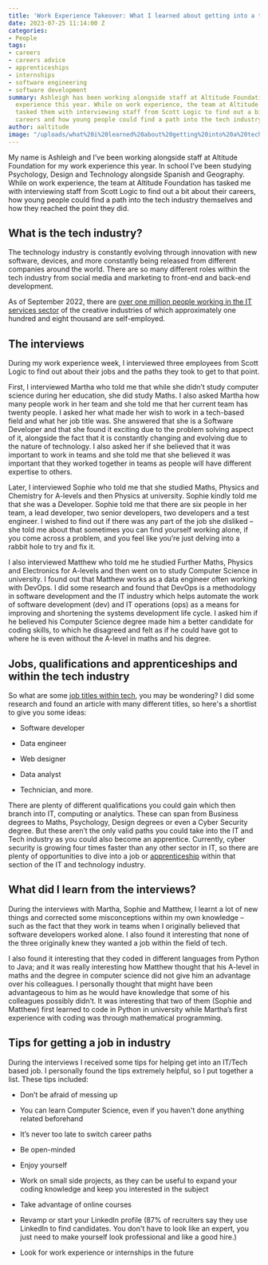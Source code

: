 ```yaml
---
title: 'Work Experience Takeover: What I learned about getting into a tech career'
date: 2023-07-25 11:14:00 Z
categories:
- People
tags:
- careers
- careers advice
- apprenticeships
- internships
- software engineering
- software development
summary: Ashleigh has been working alongside staff at Altitude Foundation for work
  experience this year. While on work experience, the team at Altitude Foundation
  tasked them with interviewing staff from Scott Logic to find out a bit about their
  careers and how young people could find a path into the tech industry.
author: aaltitude
image: "/uploads/what%20i%20learned%20about%20getting%20into%20a%20tech%20career.png"
---
```


My name is Ashleigh and I’ve been working alongside staff at Altitude Foundation for my work experience this year. In school I’ve been studying Psychology, Design and Technology alongside Spanish and Geography. While on work experience, the team at Altitude Foundation has tasked me with interviewing staff from Scott Logic to find out a bit about their careers, how young people could find a path into the tech industry themselves and how they reached the point they did.

## What is the tech industry?

The technology industry is constantly evolving through innovation with new software, devices, and more constantly being released from different companies around the world. There are so many different roles within the tech industry from social media and marketing to front-end and back-end development.

As of September 2022, there are [over one million people working in the IT services sector](https://www.statista.com/statistics/284968/it-software-and-computer-services-economy-employment-in-the-united-kingdom-uk/) of the creative industries of which approximately one hundred and eight thousand are self-employed.

## The interviews

During my work experience week, I interviewed three employees from Scott Logic to find out about their jobs and the paths they took to get to that point.

First, I interviewed Martha who told me that while she didn’t study computer science during her education, she did study Maths. I also asked Martha how many people work in her team and she told me that her current team has twenty people. I asked her what made her wish to work in a tech-based field and what her job title was. She answered that she is a Software Developer and that she found it exciting due to the problem solving aspect of it, alongside the fact that it is constantly changing and evolving due to the nature of technology. I also asked her if she believed that it was important to work in teams and she told me that she believed it was important that they worked together in teams as people will have different expertise to others.

Later, I interviewed Sophie who told me that she studied Maths, Physics and Chemistry for A-levels and then Physics at university. Sophie kindly told me that she was a Developer. Sophie told me that there are six people in her team, a lead developer, two senior developers, two developers and a test engineer. I wished to find out if there was any part of the job she disliked – she told me about that sometimes you can find yourself working alone, if you come across a problem, and you feel like you’re just delving into a rabbit hole to try and fix it.

I also interviewed Matthew who told me he studied Further Maths, Physics and Electronics for A-levels and then went on to study Computer Science in university. I found out that Matthew works as a data engineer often working with DevOps. I did some research and found that DevOps is a methodology in software development and the IT industry which helps automate the work of software development (dev) and IT operations (ops) as a means for improving and shortening the systems development life cycle. I asked him if he believed his Computer Science degree made him a better candidate for coding skills, to which he disagreed and felt as if he could have got to where he is even without the A-level in maths and his degree.

## Jobs, qualifications and apprenticeships and within the tech industry

So what are some [job titles within tech](https://uk.indeed.com/career-advice/finding-a-job/it-job-titles-hierarchy), you may be wondering? I did some research and found an article with many different titles, so here's a shortlist to give you some ideas:

* Software developer

* Data engineer

* Web designer

* Data analyst

* Technician, and more.

There are plenty of different qualifications you could gain which then branch into IT, computing or analytics. These can span from Business degrees to Maths, Psychology, Design degrees or even a Cyber Security degree. But these aren’t the only valid paths you could take into the IT and Tech industry as you could also become an apprentice. Currently, cyber security is growing four times faster than any other sector in IT, so there are plenty of opportunities to dive into a job or [apprenticeship](https://info.itcareerswitch.co.uk/cyber-security/) within that section of the IT and technology industry.

## What  did I learn from the interviews?

During the interviews with Martha, Sophie and Matthew, I learnt a lot of new things and corrected some misconceptions within my own knowledge – such as the fact that they work in teams when I originally believed that software developers worked alone. I also found it interesting that none of the three originally knew they wanted a job within the field of tech.

I also found it interesting that they coded in different languages from Python to Java; and it was really interesting how Matthew thought that his A-level in maths and the degree in computer science did not give him an advantage over his colleagues. I personally thought that might have been advantageous to him as he would have knowledge that some of his colleagues possibly didn’t. It was interesting that two of them (Sophie and Matthew) first learned to code in Python in university while Martha’s first experience with coding was through mathematical programming.

## Tips for getting a job in industry

During the interviews I received some tips for helping get into an IT/Tech based job. I personally found the tips extremely helpful, so I put together a list. These tips included:

* Don’t be afraid of messing up

* You can learn Computer Science, even if you haven't done anything related beforehand

* It’s never too late to switch career paths

* Be open-minded

* Enjoy yourself

* Work on small side projects, as they can be useful to expand your coding knowledge and keep you interested in the subject

* Take advantage of online courses

* Revamp or start your LinkedIn profile (87% of recruiters say they use LinkedIn to find candidates. You don't have to look like an expert, you just need to make yourself look professional and like a good hire.)

* Look for work experience or internships in the future